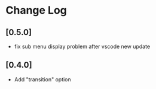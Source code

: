 # Change Log

## [0.5.0]
- fix sub menu display problem after vscode new update

## [0.4.0]

- Add "transition" option